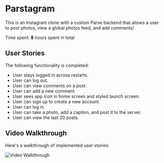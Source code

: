 # Parstagram 

This is an Instagram clone with a custom Parse backend that allows a user to post photos, view a global photos feed, and add comments!

Time spent: **8** hours spent in total

## User Stories

The following functionality is completed:

- User stays logged in across restarts. 
- User can log out.
- User can view comments on a post.
- User can add a new comment. 
- User sees app icon in home screen and styled launch screen. 
- User can sign up to create a new account. 
- User can log in. 
- User can take a photo, add a caption, and post it to the server.
- User can view the last 20 posts.

## Video Walkthrough

Here's a walkthrough of implemented user stories:

<img src='http://g.recordit.co/VVtR0NA4JC.gif' title='Video Walkthrough' width='' alt='Video Walkthrough' />
